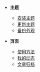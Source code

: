 - **主题**
  - [安装主题](1?id=安装主题)
  - [更新主题](1?id=更新主题)
  - [备份外观](1?id=备份外观设置)

- **页面**
  - [使用方法](2?id=使用方法)
  - [我的动态](2?id=我的动态)
  - [文章归档](2?id=文章归档)
